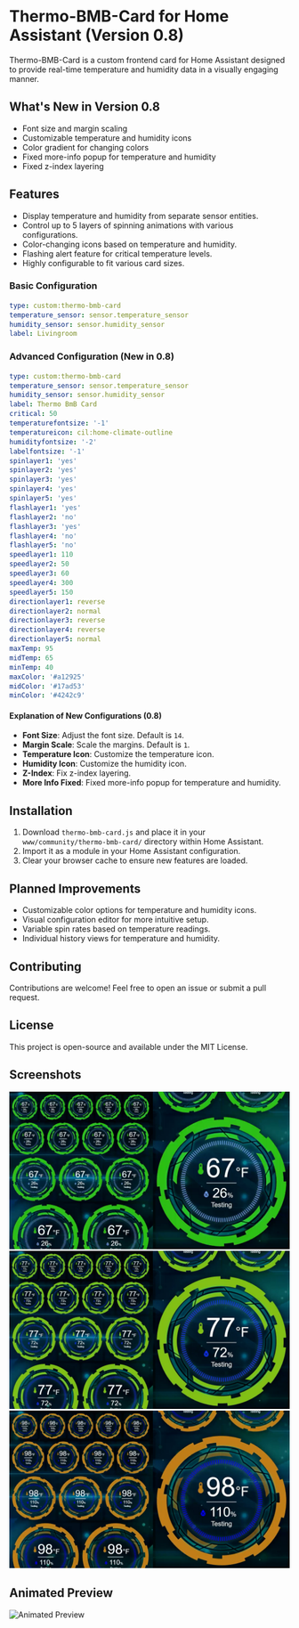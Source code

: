 # Thermo-BMB-Card for Home Assistant (Version 0.8)

Thermo-BMB-Card is a custom frontend card for Home Assistant designed to provide real-time temperature and humidity data in a visually engaging manner.

## What's New in Version 0.8

- Font size and margin scaling
- Customizable temperature and humidity icons
- Color gradient for changing colors
- Fixed more-info popup for temperature and humidity
- Fixed z-index layering

## Features

- Display temperature and humidity from separate sensor entities.
- Control up to 5 layers of spinning animations with various configurations.
- Color-changing icons based on temperature and humidity.
- Flashing alert feature for critical temperature levels.
- Highly configurable to fit various card sizes.


### Basic Configuration

```yaml
type: custom:thermo-bmb-card
temperature_sensor: sensor.temperature_sensor
humidity_sensor: sensor.humidity_sensor
label: Livingroom
```

### Advanced Configuration (New in 0.8)

```yaml
type: custom:thermo-bmb-card
temperature_sensor: sensor.temperature_sensor
humidity_sensor: sensor.humidity_sensor
label: Thermo BmB Card
critical: 50
temperaturefontsize: '-1'
temperatureicon: cil:home-climate-outline
humidityfontsize: '-2'
labelfontsize: '-1'
spinlayer1: 'yes'
spinlayer2: 'yes'
spinlayer3: 'yes'
spinlayer4: 'yes'
spinlayer5: 'yes'
flashlayer1: 'yes'
flashlayer2: 'no'
flashlayer3: 'yes'
flashlayer4: 'no'
flashlayer5: 'no'
speedlayer1: 110
speedlayer2: 50
speedlayer3: 60
speedlayer4: 300
speedlayer5: 150
directionlayer1: reverse
directionlayer2: normal
directionlayer3: reverse
directionlayer4: reverse
directionlayer5: normal
maxTemp: 95
midTemp: 65
minTemp: 40
maxColor: '#a12925'
midColor: '#17ad53'
minColor: '#4242c9'
```

#### Explanation of New Configurations (0.8)

- **Font Size**: Adjust the font size. Default is `14`.
- **Margin Scale**: Scale the margins. Default is `1`.
- **Temperature Icon**: Customize the temperature icon.
- **Humidity Icon**: Customize the humidity icon.
- **Z-Index**: Fix z-index layering.
- **More Info Fixed**: Fixed more-info popup for temperature and humidity.

## Installation

1. Download `thermo-bmb-card.js` and place it in your `www/community/thermo-bmb-card/` directory within Home Assistant.
2. Import it as a module in your Home Assistant configuration.
3. Clear your browser cache to ensure new features are loaded.

## Planned Improvements

- Customizable color options for temperature and humidity icons.
- Visual configuration editor for more intuitive setup.
- Variable spin rates based on temperature readings.
- Individual history views for temperature and humidity.

## Contributing

Contributions are welcome! Feel free to open an issue or submit a pull request.

## License

This project is open-source and available under the MIT License.

## Screenshots

![Screenshot 1](./thermo-bmb-screen%20(1).jpg)
![Screenshot 2](./thermo-bmb-screen%20(2).jpg)
![Screenshot 3](./thermo-bmb-screen%20(3).jpg)

## Animated Preview

![Animated Preview](./giffy-gif.gif)
